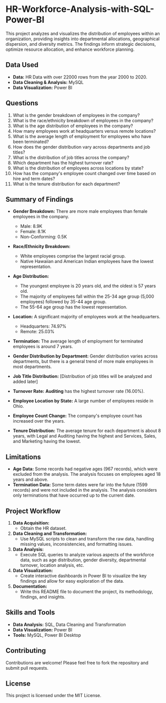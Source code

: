 # HR-Workforce-Analysis-with-SQL-Power-BI

This project analyzes and visualizes the distribution of employees within an organization, providing insights into departmental allocations, geographical dispersion, and diversity metrics. The findings inform strategic decisions, optimize resource allocation, and enhance workforce planning.

## Data Used

- **Data:** HR Data with over 22000 rows from the year 2000 to 2020.
- **Data Cleaning & Analysis:** MySQL
- **Data Visualization:** Power BI

## Questions

1. What is the gender breakdown of employees in the company?
2. What is the race/ethnicity breakdown of employees in the company?
3. What is the age distribution of employees in the company?
4. How many employees work at headquarters versus remote locations?
5. What is the average length of employment for employees who have been terminated?
6. How does the gender distribution vary across departments and job titles?
7. What is the distribution of job titles across the company?
8. Which department has the highest turnover rate?
9. What is the distribution of employees across locations by state?
10. How has the company's employee count changed over time based on hire and term dates?
11. What is the tenure distribution for each department?

## Summary of Findings

- **Gender Breakdown:** There are more male employees than female employees in the company. 
    - Male: 8.9K
    - Female: 8.1K
    - Non-Conforming: 0.5K

- **Race/Ethnicity Breakdown:** 
    - White employees comprise the largest racial group.
    - Native Hawaiian and American Indian employees have the lowest representation.

- **Age Distribution:** 
    - The youngest employee is 20 years old, and the oldest is 57 years old.
    - The majority of employees fall within the 25-34 age group (5,000 employees) followed by 35-44 age group. 
    - The 55-64 age group has the lowest representation.

- **Location:** A significant majority of employees work at the headquarters.
    - Headquarters: 74.97%
    - Remote: 25.03%

- **Termination:** The average length of employment for terminated employees is around 7 years.

- **Gender Distribution by Department:** Gender distribution varies across departments, but there is a general trend of more male employees in most departments.

- **Job Title Distribution:** [Distribution of job titles will be analyzed and added later]

- **Turnover Rate:** **Auditing** has the highest turnover rate (16.00%).

- **Employee Location by State:** A large number of employees reside in Ohio.

- **Employee Count Change:** The company's employee count has increased over the years.

- **Tenure Distribution:** The average tenure for each department is about 8 years, with Legal and Auditing having the highest and Services, Sales, and Marketing having the lowest.

## Limitations

- **Age Data:** Some records had negative ages (967 records), which were excluded from the analysis. The analysis focuses on employees aged 18 years and above.
- **Termination Data:** Some term dates were far into the future (1599 records) and were not included in the analysis. The analysis considers only terminations that have occurred up to the current date.

## Project Workflow

1. **Data Acquisition:** 
    - Obtain the HR dataset.
2. **Data Cleaning and Transformation:**
    - Use MySQL scripts to clean and transform the raw data, handling missing values, inconsistencies, and formatting issues.
3. **Data Analysis:**
    - Execute SQL queries to analyze various aspects of the workforce data, such as age distribution, gender diversity, departmental turnover, location analysis, etc.
4. **Data Visualization:**
    - Create interactive dashboards in Power BI to visualize the key findings and allow for easy exploration of the data.
5. **Documentation:**
    - Write this README file to document the project, its methodology, findings, and insights.

## Skills and Tools

- **Data Analysis:** SQL, Data Cleaning and Transformation
- **Data Visualization:** Power BI
- **Tools:** MySQL, Power BI Desktop

## Contributing

Contributions are welcome! Please feel free to fork the repository and submit pull requests.

## License

This project is licensed under the MIT License.